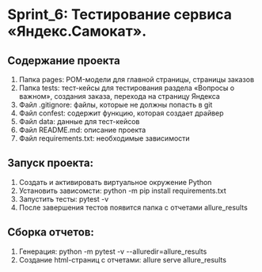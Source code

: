 # Sprint_6: Тестирование  сервиса «Яндекс.Самокат».

## Содержание проекта
1. Папка pages: POM-модели для главной страницы, страницы заказов
2. Папка tests: тест-кейсы для тестирования раздела  «Вопросы о важном», создания заказа, перехода на страницу Яндекса
3. Файл .gitignore: файлы, которые не должны попасть в git
4. Файл confest: содержит функцию, которая создает драйвер
5. Файл data: данные для тест-кейсов
6. Файл README.md: описание проекта
7. Файл requirements.txt: необходимые зависимости

## Запуск проекта:
1. Создать и активировать виртуальное окружение Python
2. Установить зависомсти: python -m pip install requirements.txt
3. Запустить тесты: pytest -v
4. После завершения тестов появится папка с отчетами allure_results

## Сборка отчетов:
1. Генерация: python -m pytest -v --alluredir=allure_results
2. Создание html-страниц с отчетами: allure serve allure_results